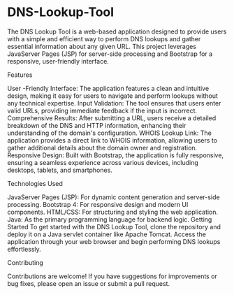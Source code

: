 # DNS-Lookup-Tool
The DNS Lookup Tool is a web-based application designed to provide users with a simple and efficient way to perform DNS lookups and gather essential information about any given URL. This project leverages JavaServer Pages (JSP) for server-side processing and Bootstrap for a responsive, user-friendly interface.



Features

User -Friendly Interface: The application features a clean and intuitive design, making it easy for users to navigate and perform lookups without any technical expertise.
Input Validation: The tool ensures that users enter valid URLs, providing immediate feedback if the input is incorrect.
Comprehensive Results: After submitting a URL, users receive a detailed breakdown of the DNS and HTTP information, enhancing their understanding of the domain's configuration.
WHOIS Lookup Link: The application provides a direct link to WHOIS information, allowing users to gather additional details about the domain owner and registration.
Responsive Design: Built with Bootstrap, the application is fully responsive, ensuring a seamless experience across various devices, including desktops, tablets, and smartphones.


Technologies Used

JavaServer Pages (JSP): For dynamic content generation and server-side processing.
Bootstrap 4: For responsive design and modern UI components.
HTML/CSS: For structuring and styling the web application.
Java: As the primary programming language for backend logic.
Getting Started
To get started with the DNS Lookup Tool, clone the repository and deploy it on a Java servlet container like Apache Tomcat. Access the application through your web browser and begin performing DNS lookups effortlessly.

Contributing

Contributions are welcome! If you have suggestions for improvements or bug fixes, please open an issue or submit a pull request.


